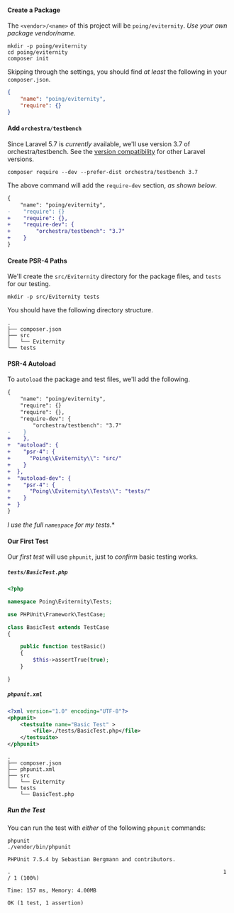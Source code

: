 #### Create a Package

The `<vendor>/<name>` of this project will be `poing/eviternity`.  *Use your own package vendor/name.*

```shell
mkdir -p poing/eviternity
cd poing/eviternity
composer init
```
Skipping through the settings, you should find *at least* the following in your `composer.json`.

```json
{
    "name": "poing/eviternity",
    "require": {}
}
```

#### Add `orchestra/testbench`

Since Laravel 5.7 is *currently* available, we'll use version 3.7 of orchestra/testbench.  See the [version compatibility](https://github.com/orchestral/testbench#version-compatibility) for other Laravel versions.

```shell
composer require --dev --prefer-dist orchestra/testbench 3.7
```

The above command will add the `require-dev` section, *as shown below*.

```diff
{
    "name": "poing/eviternity",
-    "require": {}
+    "require": {},
+    "require-dev": {
+        "orchestra/testbench": "3.7"
+    }
}
```

#### Create **PSR-4** Paths

We'll create the `src/Eviternity` directory for the package files, and `tests` for our testing.

```shell
mkdir -p src/Eviternity tests
```

You should have the following directory structure.


```
.
├── composer.json
├── src
│   └── Eviternity
└── tests
```

#### **PSR-4** Autoload

To `autoload` the package and test files, we'll add the following.

```diff
{
    "name": "poing/eviternity",
    "require": {}
    "require": {},
    "require-dev": {
        "orchestra/testbench": "3.7"
-    }
+    },
+  "autoload": {
+    "psr-4": {
+      "Poing\\Eviternity\\": "src/"
+    }
+  },
+  "autoload-dev": {
+    "psr-4": {
+      "Poing\\Eviternity\\Tests\\": "tests/"
+    }
+  }
}
```

*I use the full `namespace` for my tests.**

#### Our First Test

Our *first test* will use `phpunit`, just to *confirm* basic testing works.

##### `tests/BasicTest.php`

```php
<?php

namespace Poing\Eviternity\Tests;

use PHPUnit\Framework\TestCase;

class BasicTest extends TestCase
{

    public function testBasic()
    {
        $this->assertTrue(true);
    }

}
```

##### `phpunit.xml`

```xml
<?xml version="1.0" encoding="UTF-8"?>
<phpunit>
    <testsuite name="Basic Test" >
        <file>./tests/BasicTest.php</file>
    </testsuite>
</phpunit>
```

```
.
├── composer.json
├── phpunit.xml
├── src
│   └── Eviternity
└── tests
    └── BasicTest.php
```

##### Run the Test

You can run the test with *either* of the following `phpunit` commands:

```
phpunit
./vendor/bin/phpunit 
```

```shell
PHPUnit 7.5.4 by Sebastian Bergmann and contributors.

.                                                                   1 / 1 (100%)

Time: 157 ms, Memory: 4.00MB

OK (1 test, 1 assertion)
```


